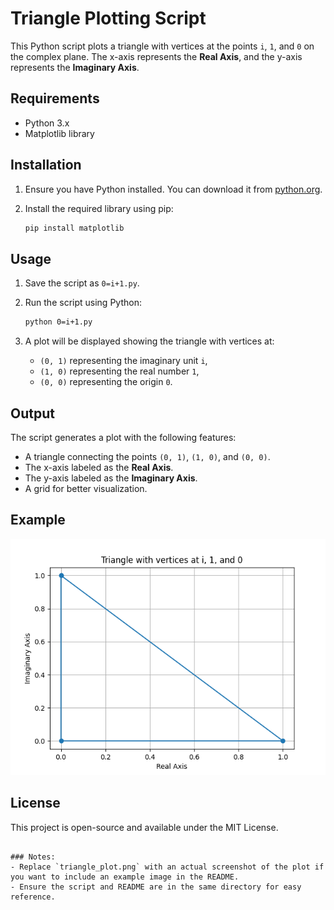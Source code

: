 # Triangle Plotting Script

This Python script plots a triangle with vertices at the points `i`, `1`, and `0` on the complex plane. The x-axis represents the **Real Axis**, and the y-axis represents the **Imaginary Axis**.

## Requirements

- Python 3.x
- Matplotlib library

## Installation

1. Ensure you have Python installed. You can download it from [python.org](https://www.python.org/).
2. Install the required library using pip:

   ```bash
   pip install matplotlib
   ```

## Usage

1. Save the script as `0=i+1.py`.
2. Run the script using Python:

   ```bash
   python 0=i+1.py
   ```

3. A plot will be displayed showing the triangle with vertices at:
   - `(0, 1)` representing the imaginary unit `i`,
   - `(1, 0)` representing the real number `1`,
   - `(0, 0)` representing the origin `0`.

## Output

The script generates a plot with the following features:
- A triangle connecting the points `(0, 1)`, `(1, 0)`, and `(0, 0)`.
- The x-axis labeled as the **Real Axis**.
- The y-axis labeled as the **Imaginary Axis**.
- A grid for better visualization.

## Example

![Triangle Plot](triangle_plot.png)

## License

This project is open-source and available under the MIT License.
```

### Notes:
- Replace `triangle_plot.png` with an actual screenshot of the plot if you want to include an example image in the README.
- Ensure the script and README are in the same directory for easy reference.
